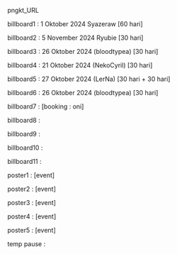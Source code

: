 pngkt_URL


billboard1 : 1 Oktober 2024 Syazeraw [60 hari]

billboard2 : 5 November 2024 Ryubie [30 hari] 

billboard3 : 26 Oktober 2024 (bloodtypea) [30 hari]

billboard4 : 21 Oktober 2024 (NekoCyril) [30 hari]

billboard5 : 27 Oktober 2024 (LerNa) [30 hari + 30 hari]

billboard6 :  26 Oktober 2024 (bloodtypea) [30 hari]

billboard7 : [booking : oni]

billboard8 : 

billboard9 : 

billboard10 : 

billboard11 : 

poster1 : [event]

poster2 : [event]

poster3 : [event]

poster4 : [event]

poster5 : [event]

temp pause : 
